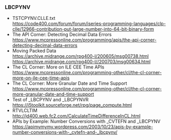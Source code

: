 ### LBCPYNV
+ TSTCPYNV.CLLE.txt\
  https://code400.com/forum/forum/iseries-programming-languages/clp-clle/12966-contribution-put-large-number-into-64-bit-binary-form
+ The API Corner: Detecting Decimal Data Errors\
  https://www.mcpressonline.com/programming/apis/the-api-corner-detecting-decimal-data-errors
+ Moving Packed Data\
  https://archive.midrange.com/rpg400-l/200605/msg00738.html <br />
  https://archive.midrange.com/rpg400-l//200703/msg00634.html
+ The CL Corner: More on ILE CEE Time APIs\
  https://www.mcpressonline.com/programming-other/cl/the-cl-corner-more-on-ile-cee-time-apis
+ The CL Corner: More Granular Date and Time Support\
  https://www.mcpressonline.com/programming-other/cl/the-cl-corner-more-granular-date-and-time-support
+ Test of _LBCPYNV and _LBCPYNVR\
  https://i5toolkit.sourceforge.net/rpg/page_compute.html
+ RTVLCLTIM\
  http://jd400.web.fc2.com/CalculateTimeDifferenceInCL.html
+ APIs by Example: Number Conversions with _CVTEFN and _LBCPYNV\
  https://apimymymy.wordpress.com/2003/10/23/apis-by-example-number-conversions-with-_cvtefn-and-_lbcpynv/
